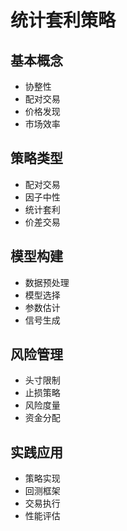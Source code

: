 # 统计套利策略

## 基本概念
- 协整性
- 配对交易
- 价格发现
- 市场效率

## 策略类型
- 配对交易
- 因子中性
- 统计套利
- 价差交易

## 模型构建
- 数据预处理
- 模型选择
- 参数估计
- 信号生成

## 风险管理
- 头寸限制
- 止损策略
- 风险度量
- 资金分配

## 实践应用
- 策略实现
- 回测框架
- 交易执行
- 性能评估 